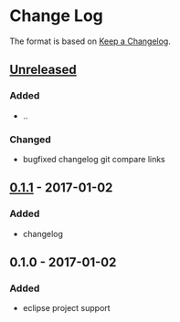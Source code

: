 # Change Log

The format is based on [Keep a Changelog](http://keepachangelog.com/).

## [Unreleased]
### Added
- ..

### Changed
- bugfixed changelog git compare links

## [0.1.1] - 2017-01-02
### Added
- changelog

## 0.1.0 - 2017-01-02
### Added
- eclipse project support

[Unreleased]: https://github.com/stonier/yujin_tools/compare/0.1.1...HEAD
[0.1.1]: https://github.com/stonier/yujin_tools/compare/0.1.0...0.1.1
